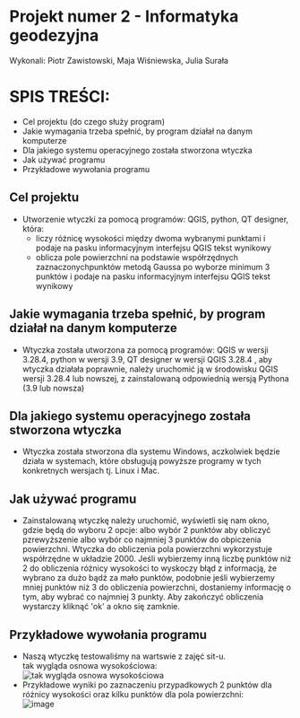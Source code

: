 # Projekt numer 2 - Informatyka geodezyjna
  Wykonali: Piotr Zawistowski, Maja Wiśniewska, Julia Surała

# SPIS TREŚCI:
  * Cel projektu (do czego służy program)
  * Jakie wymagania trzeba spełnić, by program działał na danym komputerze
  * Dla jakiego systemu operacyjnego została stworzona wtyczka
  * Jak używać programu
  * Przykładowe wywołania programu 

## Cel projektu
  * Utworzenie wtyczki za pomocą programów: QGIS, python,  QT designer, która: 
      - liczy różnicę wysokości między dwoma wybranymi punktami i podaje na pasku informacyjnym interfejsu QGIS tekst wynikowy
      - oblicza pole powierzchni na podstawie współrzędnych zaznaczonychpunktów metodą Gaussa po wyborze minimum 3 punktów i podaje na pasku informacyjnym interfejsu QGIS tekst wynikowy

## Jakie wymagania trzeba spełnić, by program działał na danym komputerze
  * Wtyczka została utworzona za pomocą programów: QGIS w wersji 3.28.4, python w wersji 3.9,  QT designer w wersji QGIS 3.28.4 , aby wtyczka działała poprawnie, należy uruchomić ją w środowisku QGIS wersji 3.28.4 lub nowszej, z zainstalowaną odpowiednią wersją Pythona (3.9 lub nowsza)

## Dla jakiego systemu operacyjnego została stworzona wtyczka
  * Wtyczka została stworzona dla systemu Windows, aczkolwiek będzie działa w systemach, które obsługują powyższe programy w tych konkretnych wersjach tj. Linux i Mac. 

## Jak używać programu
  * Zainstalowaną wtyczkę należy uruchomić, wyświetli się nam okno, gdzie będą do wyboru 2 opcje: albo wybór 2 punktów aby obliczyć pzrewyższenie albo wybór co najmniej 3 punktów do obpiczenia powierzchni. Wtyczka do obliczenia pola powierzchni wykorzystuje współrzędne w układzie 2000. Jeśli wybierzemy inną liczbę punktów niż 2 do obliczenia różnicy wysokości to wyskoczy błąd z informacją, że wybrano za dużo bądź za mało punktów, podobnie jeśli wybierzemy mniej punktów niż 3 do obliczenia powierzchni, dostaniemy informację o tym, aby wybrać co najmniej 3 punkty. Aby zakończyć obliczenia wystarczy kliknąć 'ok' a okno się zamknie.


##  Przykładowe wywołania programu 
  * Naszą wtyczkę testowaliśmy na wartswie z zajęć sit-u.  
tak wygląda osnowa wysokościowa:  
![tak wygląda osnowa wysokościowa](https://github.com/harrypjoterr/Projetk2_ig/assets/129081913/8b65dbac-5a6a-4d3e-a773-a18f61a1f908)  
  * Przykładowe wyniki po zaznaczeniu przypadkowych 2 punktów dla różnicy wysokości oraz kilku punktów dla pola powierzchni:  
![image](https://github.com/harrypjoterr/Projetk2_ig/assets/129081913/1f9a5955-d02d-4795-8354-486b588fa655)  



